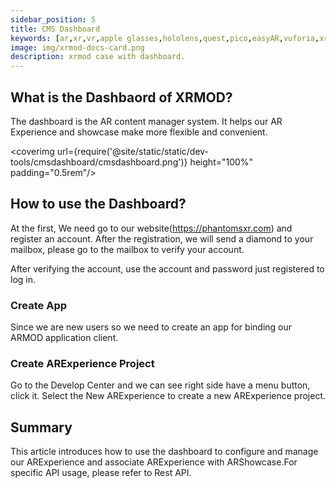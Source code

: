 ```yaml
---
sidebar_position: 5
title: CMS Dashboard 
keywords: [ar,xr,vr,apple glasses,hololens,quest,pico,easyAR,vuforia,xrmod,mod,doc,metaverse,facebook,meta,unity]
image: img/xrmod-docs-card.png
description: xrmod case with dashboard.
---
```


## What is the Dashbaord of XRMOD?

The dashboard is the AR content manager system. It helps our AR Experience and showcase make more flexible and convenient.

<coverimg  url={require('@site/static/static/dev-tools/cmsdashboard/cmsdashboard.png')} height="100%" padding="0.5rem"/>

## How to use the Dashboard?

At the first, We need go to our website(https://phantomsxr.com)  and register an account. After the registration, we will send a diamond to your mailbox, please go to the mailbox to verify your account.

After verifying the account, use the account and password just registered to log in.


### Create App
Since we are new users so we need to create an app for binding our ARMOD application client.

### Create ARExperience Project
Go to the Develop Center and we can see right side have a menu button, click it. Select the New ARExperience to create a new ARExperience project.

## Summary

This article introduces how to use the dashboard to configure and manage our ARExperience and associate ARExperience with ARShowcase.For specific API usage, please refer to Rest API.